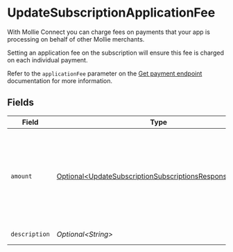 # UpdateSubscriptionApplicationFee

With Mollie Connect you can charge fees on payments that your app is processing on behalf of other Mollie merchants.

Setting an application fee on the subscription will ensure this fee is charged on each individual payment.

Refer to the `applicationFee` parameter on the [Get payment endpoint](get-payment) documentation for more information.


## Fields

| Field                                                                                                                                | Type                                                                                                                                 | Required                                                                                                                             | Description                                                                                                                          | Example                                                                                                                              |
| ------------------------------------------------------------------------------------------------------------------------------------ | ------------------------------------------------------------------------------------------------------------------------------------ | ------------------------------------------------------------------------------------------------------------------------------------ | ------------------------------------------------------------------------------------------------------------------------------------ | ------------------------------------------------------------------------------------------------------------------------------------ |
| `amount`                                                                                                                             | [Optional\<UpdateSubscriptionSubscriptionsResponseAmount>](../../models/operations/UpdateSubscriptionSubscriptionsResponseAmount.md) | :heavy_minus_sign:                                                                                                                   | In v2 endpoints, monetary amounts are represented as objects with a `currency` and `value` field.                                    |                                                                                                                                      |
| `description`                                                                                                                        | *Optional\<String>*                                                                                                                  | :heavy_minus_sign:                                                                                                                   | N/A                                                                                                                                  | Platform fee                                                                                                                         |